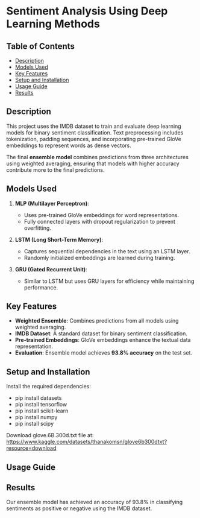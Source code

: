 # Sentiment Analysis Using Deep Learning Methods

## Table of Contents
- [Description](#description)
- [Models Used](#models-used)
- [Key Features](#key-features)
- [Setup and Installation](#setup-and-installation)
- [Usage Guide](#usage-guide)
- [Results](#results)

## Description
This project uses the IMDB dataset to train and evaluate deep learning models for binary sentiment classification. Text preprocessing includes tokenization, padding sequences, and incorporating pre-trained GloVe embeddings to represent words as dense vectors.

The final **ensemble model** combines predictions from three architectures using weighted averaging, ensuring that models with higher accuracy contribute more to the final predictions.

## Models Used
1. **MLP (Multilayer Perceptron)**:
   - Uses pre-trained GloVe embeddings for word representations.
   - Fully connected layers with dropout regularization to prevent overfitting.

2. **LSTM (Long Short-Term Memory)**:
   - Captures sequential dependencies in the text using an LSTM layer.
   - Randomly initialized embeddings are learned during training.

3. **GRU (Gated Recurrent Unit)**:
   - Similar to LSTM but uses GRU layers for efficiency while maintaining performance.

## Key Features
- **Weighted Ensemble**: Combines predictions from all models using weighted averaging.
- **IMDB Dataset**: A standard dataset for binary sentiment classification.
- **Pre-trained Embeddings**: GloVe embeddings enhance the textual data representation.
- **Evaluation**: Ensemble model achieves **93.8% accuracy** on the test set.

## Setup and Installation
Install the required dependencies:

- pip install datasets
- pip install tensorflow
- pip install scikit-learn
- pip install numpy
- pip install scipy

Download glove.6B.300d.txt file at: https://www.kaggle.com/datasets/thanakomsn/glove6b300dtxt?resource=download

## Usage Guide

## Results
Our ensemble model has achieved an accuracy of 93.8% in classifying sentiments as positive or negative using the IMDB dataset.

